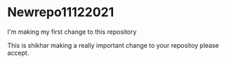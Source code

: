 # Newrepo11122021


I'm making my first change to this repository

This is shikhar making a really important change to your repositoy please accept. 

